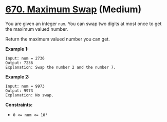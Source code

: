 # [670. Maximum Swap][link] (Medium)

[link]: https://leetcode.com/problems/maximum-swap/

You are given an integer `num`. You can swap two digits at most once to get the maximum valued
number.

Return the maximum valued number you can get.

**Example 1:**

```
Input: num = 2736
Output: 7236
Explanation: Swap the number 2 and the number 7.
```

**Example 2:**

```
Input: num = 9973
Output: 9973
Explanation: No swap.
```

**Constraints:**

- `0 <= num <= 10⁸`
